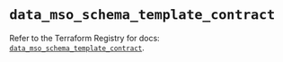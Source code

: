 # `data_mso_schema_template_contract`

Refer to the Terraform Registry for docs: [`data_mso_schema_template_contract`](https://registry.terraform.io/providers/ciscodevnet/mso/1.5.3/docs/data-sources/schema_template_contract).
